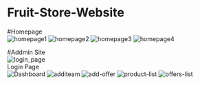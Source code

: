 # Fruit-Store-Website
#Homepage <br>
![homepage1](https://user-images.githubusercontent.com/68014307/103394009-eade4e00-4b4b-11eb-94a3-a9d5787cc604.jpg)
![homepage2](https://user-images.githubusercontent.com/68014307/103394014-efa30200-4b4b-11eb-84e3-4a21cf88b341.jpg)
![homepage3](https://user-images.githubusercontent.com/68014307/103394020-f5004c80-4b4b-11eb-90cd-b2863f92d696.jpg)
![homepage4](https://user-images.githubusercontent.com/68014307/103394024-f893d380-4b4b-11eb-95e6-def8ba2e8ba4.jpg)


#Addmin Site <br>
![login_page](https://user-images.githubusercontent.com/68014307/103394770-7c4fbf00-4b50-11eb-82c8-9ce355cd3fc2.JPG)
<br>Login Page<br>
![Dashboard](https://user-images.githubusercontent.com/68014307/103394774-81ad0980-4b50-11eb-939e-604a872c8822.JPG)
![additeam](https://user-images.githubusercontent.com/68014307/103394775-85409080-4b50-11eb-85c8-83bafa526248.JPG)
![add-offer](https://user-images.githubusercontent.com/68014307/103394778-87a2ea80-4b50-11eb-8f9e-b5a99f1cf2b0.JPG)
![product-list](https://user-images.githubusercontent.com/68014307/103394782-8a054480-4b50-11eb-91fb-a363e48144cb.JPG)
![offers-list](https://user-images.githubusercontent.com/68014307/103394783-8d003500-4b50-11eb-9885-21612045fe5f.JPG)


